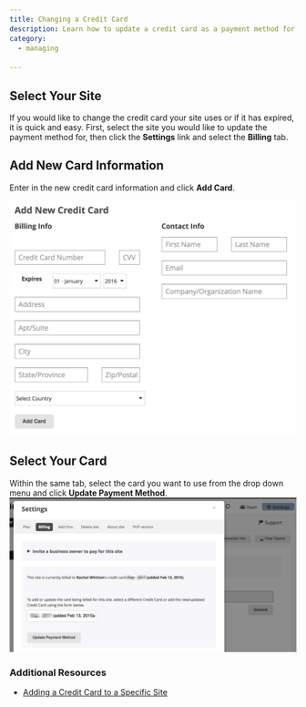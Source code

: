 ```yaml
---
title: Changing a Credit Card
description: Learn how to update a credit card as a payment method for your site.
category:
  - managing

---
```


## Select Your Site
If you would like to change the credit card your site uses or if it has expired, it is quick and easy. First, select the site you would like to update the payment method for, then click the **Settings** link and select the **Billing** tab.

## Add New Card Information

Enter in the new credit card information and click **Add Card**.

![Add new card section](/source/docs/assets/images/add-new-credit-card.png)


## Select Your Card

Within the same tab, select the card you want to use from the drop down menu and click **Update Payment Method**.
![Update card overview](/source/docs/assets/images/update-card-dashboard.png)


### Additional Resources

- [Adding a Credit Card to a Specific Site](/docs/articles/sites/settings/add-a-credit-card-to-a-site#add-a-credit-card-to-a-specific-site)

